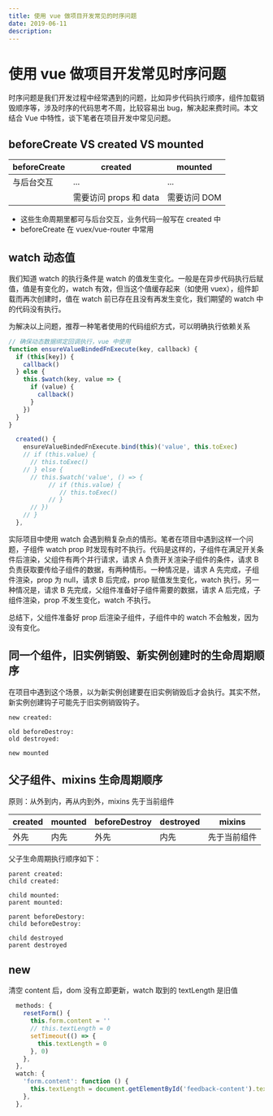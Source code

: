 ```yaml
---
title: 使用 vue 做项目开发常见的时序问题
date: 2019-06-11
description:
---
```

# 使用 vue 做项目开发常见时序问题

时序问题是我们开发过程中经常遇到的问题，比如异步代码执行顺序，组件加载销毁顺序等，涉及时序的代码思考不周，比较容易出 bug，解决起来费时间。本文结合 Vue 中特性，谈下笔者在项目开发中常见问题。

## beforeCreate VS created VS mounted

| beforeCreate | created                | mounted      |
| ------------ | ---------------------- | ------------ |
| 与后台交互   | ...                    | ...          |
|              | 需要访问 props 和 data | 需要访问 DOM |

- 这些生命周期里都可与后台交互，业务代码一般写在 created 中
- beforeCreate 在 vuex/vue-router 中常用

## watch 动态值

我们知道 watch 的执行条件是 watch 的值发生变化。一般是在异步代码执行后赋值，值是有变化的，watch 有效，但当这个值缓存起来（如使用 vuex），组件卸载而再次创建时，值在 watch 前已存在且没有再发生变化，我们期望的 watch 中的代码没有执行。

为解决以上问题，推荐一种笔者使用的代码组织方式，可以明确执行依赖关系

```js
// 确保动态数据绑定回调执行，vue 中使用
function ensureValueBindedFnExecute(key, callback) {
  if (this[key]) {
    callback()
  } else {
    this.$watch(key, value => {
      if (value) {
        callback()
      }
    })
  }
}

  created() {
    ensureValueBindedFnExecute.bind(this)('value', this.toExec)
    // if (this.value) {
      // this.toExec()
    // } else {
      // this.$watch('value', () => {
           // if (this.value) {
              // this.toExec()
           // }
      // })
    // }
  },
```

实际项目中使用 watch 会遇到稍复杂点的情形。笔者在项目中遇到这样一个问题，子组件 watch prop 时发现有时不执行。代码是这样的，子组件在满足开关条件后渲染，父组件有两个并行请求，请求 A 负责开关渲染子组件的条件，请求 B 负责获取要传给子组件的数据，有两种情形。一种情况是，请求 A 先完成，子组件渲染，prop 为 null，请求 B 后完成，prop 赋值发生变化，watch 执行。另一种情况是，请求 B 先完成，父组件准备好子组件需要的数据，请求 A 后完成，子组件渲染，prop 不发生变化，watch 不执行。

总结下，父组件准备好 prop 后渲染子组件，子组件中的 watch 不会触发，因为没有变化。

## 同一个组件，旧实例销毁、新实例创建时的生命周期顺序

在项目中遇到这个场景，以为新实例创建要在旧实例销毁后才会执行。其实不然，新实例创建钩子可能先于旧实例销毁钩子。

```
new created:

old beforeDestroy:
old destroyed:

new mounted
```

## 父子组件、mixins 生命周期顺序

原则：从外到内，再从内到外，mixins 先于当前组件

| created | mounted | beforeDestroy | destroyed | mixins       |
| ------- | ------- | ------------- | --------- | ------------ |
| 外先    | 内先    | 外先          | 内先      | 先于当前组件 |

父子生命周期执行顺序如下：

```
parent created:
child created:

child mounted:
parent mounted:

parent beforeDestory:
child beforeDestroy:

child destroyed
parent destroyed
```
## new 

清空 content 后，dom 没有立即更新，watch 取到的 textLength 是旧值
```js
  methods: {
    resetForm() {
      this.form.content = ''
      // this.textLength = 0
      setTimeout(() => {
        this.textLength = 0
      }, 0)
    },
  },
  watch: {
    'form.content': function () {
      this.textLength = document.getElementById('feedback-content').textLength
    },
  },
```
